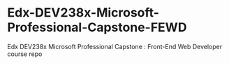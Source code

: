 # Edx-DEV238x-Microsoft-Professional-Capstone-FEWD
Edx DEV238x Microsoft Professional Capstone : Front-End Web Developer course repo

